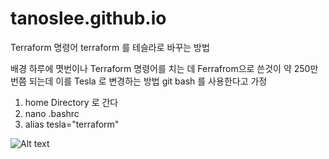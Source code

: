 # tanoslee.github.io

Terraform 명령어 terraform 를 테슬라로 바꾸는 방법

배경
하루에 몃번이나 Terraform 명령어를 치는 데 Ferrafrom으로 쓴것이 약 250만번쯤 되는데 이를 Tesla 로 변경하는 방법
git bash 를 사용한다고 가정

1. home Directory 로 간다
2. nano .bashrc
3. alias tesla="terraform"

![Alt text](https://luffystoragekorea001.blob.core.windows.net/1234/backcow.png?sv=2020-04-08&st=2022-10-28T04%3A41%3A37Z&se=2050-12-29T04%3A41%3A00Z&sr=b&sp=r&sig=cGQlho%2BVw%2FMOG4GQCYK64NTbD7fu54qOiVY0fkXnZ6s%3D "Optional title")
